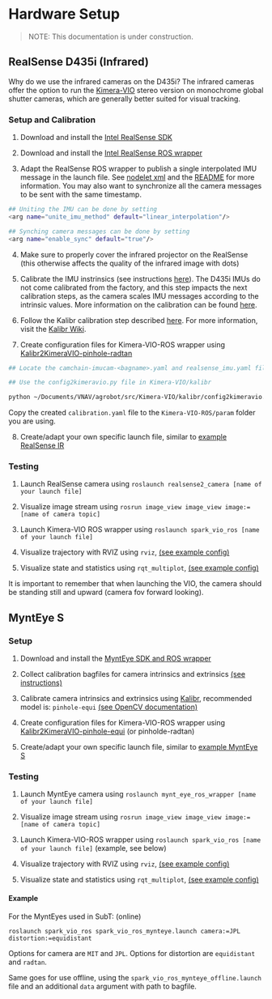 # Hardware Setup

> NOTE: This documentation is under construction.

## RealSense D435i (Infrared)

Why do we use the infrared cameras on the D435i?
The infrared cameras offer the option to run the [Kimera-VIO](https://github.com/MIT-SPARK/Kimera-VIO) stereo version on monochrome global shutter cameras, which are generally better suited for visual tracking.

### Setup and Calibration

1. Download and install the [Intel RealSense SDK](https://github.com/IntelRealSense/librealsense/blob/development/doc/distribution_linux.md)

2. Download and install the [Intel RealSense ROS wrapper](https://github.com/IntelRealSense/realsense-ros)

3. Adapt the RealSense ROS wrapper to publish a single interpolated IMU message in the launch file. See [nodelet xml](https://github.com/IntelRealSense/realsense-ros/blob/c2448916218ccfe49b0d642563493cb4e9bdcc3b/realsense2_camera/launch/includes/nodelet.launch.xml#L82) and the [README](https://github.com/IntelRealSense/realsense-ros/blob/development/README.md#launch-parameters) for more information. You may also want to synchronize all the camera messages to be sent with the same timestamp.

```bash
## Uniting the IMU can be done by setting 
<arg name="unite_imu_method" default="linear_interpolation"/>

## Synching camera messages can be done by setting
<arg name="enable_sync" default="true"/>
```

4. Make sure to properly cover the infrared projector on the RealSense (this otherwise affects the quality of the infrared image with dots)

5. Calibrate the IMU instrinsics (see instructions [here](https://github.com/IntelRealSense/librealsense/tree/master/tools/rs-imu-calibration)).  The D435i IMUs do not come calibrated from the factory, and this step impacts the next calibration steps, as the camera scales IMU messages according to the intrinsic values.   More information on the calibration can be found [here](https://www.intel.com/content/dam/support/us/en/documents/emerging-technologies/intel-realsense-technology/RealSense_Depth_D435i_IMU_Calib.pdf). 

6. Follow the Kalibr calibration step described [here](Kalibr/calibration.md).  For more information, visit the [Kalibr Wiki](https://github.com/ethz-asl/kalibr/wiki).

7. Create configuration files for Kimera-VIO-ROS wrapper using [Kalibr2KimeraVIO-pinhole-radtan](https://github.com/MIT-SPARK/Kimera-VIO/tree/master/kalibr/config2kimeravio.py)


```bash
## Locate the camchain-imucam-<bagname>.yaml and realsense_imu.yaml files from step 6. 

## Use the config2kimeravio.py file in Kimera-VIO/kalibr

python ~/Documents/VNAV/agrobot/src/Kimera-VIO/kalibr/config2kimeravio.py -config 'stereo-radtan' -input_cam camchain-imucam-<bagname>.yaml -input_imu realsense_imu.yaml -output <path-to-configuration-file> -responsible 'John Smith' -date '12.03.2019' -camera 'RealSense D435i' -IMU 'RealSense D435i'
```
Copy the created `calibration.yaml` file to the `Kimera-VIO-ROS/param` folder you are using.

8. Create/adapt your own specific launch file, similar to [example RealSense IR](https://github.com/MIT-SPARK/Kimera-VIO-ROS/tree/master/launch/kimera_ros_realsense_IR.launch)


### Testing

1. Launch RealSense camera using ```roslaunch realsense2_camera [name of your launch file]```

2. Visualize image stream using ```rosrun image_view image_view image:=[name of camera topic]```

3. Launch Kimera-VIO ROS wrapper using ```roslaunch spark_vio_ros [name of your launch file]```

4. Visualize trajectory with RVIZ using ```rviz```, [(see example config)](https://github.com/MIT-SPARK/Kimera-VIO-ROS/tree/master/rviz/kimera_vio_euroc.rviz)

5. Visualize state and statistics using ```rqt_multiplot```, [(see example config)](https://github.com/MIT-SPARK/Kimera-VIO-ROS/tree/master/cfg/viz/rqt_multiplot_state.xml)

It is important to remember that when launching the VIO, the camera should be standing still and upward (camera fov forward looking).

## MyntEye S

### Setup

1. Download and install the [MyntEye SDK and ROS wrapper](https://github.com/slightech/MYNT-EYE-S-SDK)

2. Collect calibration bagfiles for camera intrinsics and extrinsics [(see instructions)](https://www.youtube.com/watch?v=puNXsnrYWTY&app=desktop)

3. Calibrate camera intrinsics and extrinsics using [Kalibr](https://github.com/ethz-asl/kalibr), recommended model is: ```pinhole-equi``` [(see OpenCV documentation)](https://docs.opencv.org/3.3.1/db/d58/group__calib3d__fisheye.html)

4. Create configuration files for Kimera-VIO-ROS wrapper using [Kalibr2KimeraVIO-pinhole-equi](https://github.com/MIT-SPARK/Kimera-VIO/tree/master/kalibr/config2kimeravio.py) (or pinholde-radtan)

5. Create/adapt your own specific launch file, similar to [example MyntEye S](https://github.com/MIT-SPARK/Kimera-VIO-ROS/tree/master/launch/kimera_vio_ros_mynteye.launch)

### Testing

1. Launch MyntEye camera using ```roslaunch mynt_eye_ros_wrapper [name of your launch file]```

2. Visualize image stream using ```rosrun image_view image_view image:=[name of camera topic]```

3. Launch Kimera-VIO-ROS wrapper using ```roslaunch spark_vio_ros [name of your launch file]``` (example, see below)

4. Visualize trajectory with RVIZ using ```rviz```, [(see example config)](https://github.com/MIT-SPARK/Kimera-VIO-ROS/tree/master/rviz/kimera_vio_euroc.rviz)

5. Visualize state and statistics using ```rqt_multiplot```, [(see example config)](https://github.com/MIT-SPARK/Kimera-VIO-ROS/tree/master/cfg/viz/rqt_multiplot_state.xml)

#### Example

For the MyntEyes used in SubT: (online)
```
roslaunch spark_vio_ros spark_vio_ros_mynteye.launch camera:=JPL distortion:=equidistant
```
Options for camera are ```MIT``` and ```JPL```. Options for distortion are ```equidistant``` and ```radtan```.

Same goes for use offline, using the ```spark_vio_ros_mynteye_offline.launch``` file and an additional ```data``` argument with path to bagfile.
